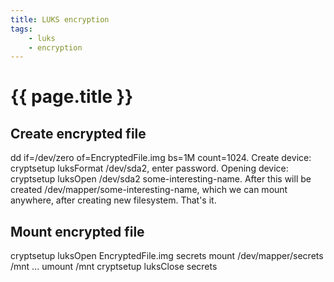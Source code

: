 ```yaml
---
title: LUKS encryption
tags:
    - luks
    - encryption
---
```


# {{ page.title }}

## Create encrypted file
dd if=/dev/zero of=EncryptedFile.img bs=1M count=1024.
Create device:
cryptsetup luksFormat /dev/sda2, enter password.
Opening device:
cryptsetup luksOpen /dev/sda2 some-interesting-name. After this will be created /dev/mapper/some-interesting-name, which we can mount anywhere, after creating new filesystem.
That's it.

## Mount encrypted file
cryptsetup luksOpen EncryptedFile.img secrets
mount /dev/mapper/secrets /mnt
...
umount /mnt
cryptsetup luksClose secrets
